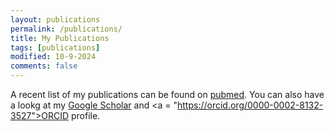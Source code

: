 ```yaml
---
layout: publications
permalink: /publications/
title: My Publications
tags: [publications]
modified: 10-9-2024
comments: false
---
```


A recent list of my publications can be found on <a href="https://pubmed.ncbi.nlm.nih.gov/?term=reincke+sm%5Bauthor%5D+OR+reincke+Momsen%5Bauthor%5D&sort=date">pubmed</a>. You can also have a lookg at my <a href="https://scholar.google.com/citations?user=GYaaaX8AAAAJ" target="_blank">Google Scholar</a> and <a = "https://orcid.org/0000-0002-8132-3527">ORCID profile</a>.
